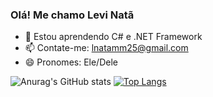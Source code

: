 ### Olá! Me chamo Levi Natã
- 🌱 Estou aprendendo C# e .NET Framework
- 📫 Contate-me: lnatamm25@gmail.com
- 😄 Pronomes: Ele/Dele


![Anurag's GitHub stats](https://github-readme-stats.vercel.app/api?username=lnatamm&show_icons=true&theme=github_dark_dimmed)
[![Top Langs](https://github-readme-stats.vercel.app/api/top-langs/?username=lnatamm&layout=compact&theme=github_dark_dimmed)](https://github.com/lnatamm/github-readme-stats)
